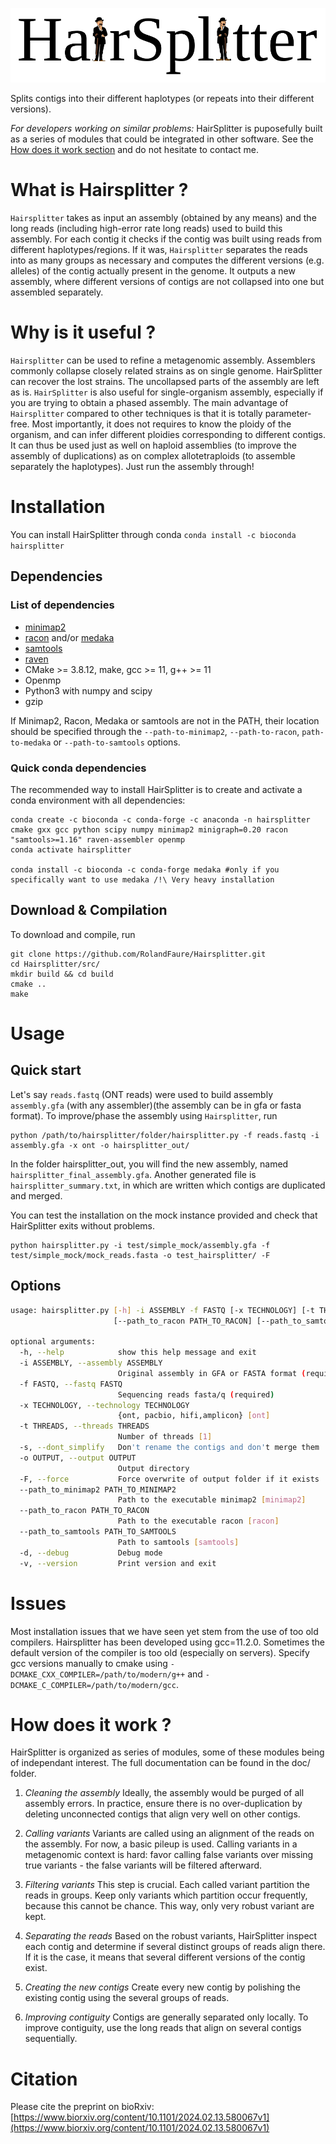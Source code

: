 ![HS_logo](HS_logo.png)

Splits contigs into their different haplotypes (or repeats into their different versions).

*For developers working on similar problems:* HairSplitter is puposefully built as a series of modules that could be integrated in other software. See the [How does it work section](#work) and do not hesitate to contact me.

# What is Hairsplitter ?

`Hairsplitter` takes as input an assembly (obtained by any means) and the long reads (including high-error rate long reads) used to build this assembly. For each contig it checks if the contig was built using reads from different haplotypes/regions. If it was, `Hairsplitter` separates the reads into as many groups as necessary and computes the different versions (e.g. alleles) of the contig actually present in the genome. It outputs a new assembly, where different versions of contigs are not collapsed into one but assembled separately.

# Why is it useful ?

`Hairsplitter` can be used to refine a metagenomic assembly. Assemblers commonly collapse closely related strains as on single genome. HairSplitter can recover the lost strains. The uncollapsed parts of the assembly are left as is.
`HairSplitter` is also useful for single-organism assembly, especially if you are trying to obtain a phased assembly. The main advantage of `Hairsplitter` compared to other techniques is that it is totally parameter-free. Most importantly, it does not requires to know the ploidy of the organism, and can infer different ploidies corresponding to different contigs. It can thus be used just as well on haploid assemblies (to improve the assembly of duplications) as on complex allotetraploids (to assemble separately the haplotypes). Just run the assembly through!

# Installation

You can install HairSplitter through conda `conda install -c bioconda hairsplitter`

## Dependencies

### List of dependencies

- [minimap2](https://github.com/lh3/minimap2)
- [racon](https://github.com/isovic/racon) and/or [medaka](https://github.com/nanoporetech/medaka)
- [samtools](www.htslib.org)
- [raven](github.com/lbcb-sci/raven)
- CMake >= 3.8.12, make, gcc >= 11, g++ >= 11
- Openmp
- Python3 with numpy and scipy
- gzip

If Minimap2, Racon, Medaka or samtools are not in the PATH, their location should be specified through the `--path-to-minimap2`, `--path-to-racon`, `path-to-medaka` or `--path-to-samtools` options.
 
### Quick conda dependencies

The recommended way to install HairSplitter is to create and activate a conda environment with all dependencies: 
```
conda create -c bioconda -c conda-forge -c anaconda -n hairsplitter cmake gxx gcc python scipy numpy minimap2 minigraph=0.20 racon "samtools>=1.16" raven-assembler openmp
conda activate hairsplitter

conda install -c bioconda -c conda-forge medaka #only if you specifically want to use medaka /!\ Very heavy installation
```
 
## Download & Compilation

To download and compile, run
```
git clone https://github.com/RolandFaure/Hairsplitter.git
cd Hairsplitter/src/
mkdir build && cd build
cmake ..
make
```

# Usage

## Quick start

Let's say `reads.fastq` (ONT reads) were used to build assembly `assembly.gfa` (with any assembler)(the assembly can be in gfa or fasta format). To improve/phase the assembly using `Hairsplitter`, run
```
python /path/to/hairsplitter/folder/hairsplitter.py -f reads.fastq -i assembly.gfa -x ont -o hairsplitter_out/
```

In the folder hairsplitter\_out, you will find the new assembly, named `hairsplitter_final_assembly.gfa`. Another generated file is `hairsplitter_summary.txt`, in which are written which contigs are duplicated and merged.

You can test the installation on the mock instance provided and check that HairSplitter exits without problems.
```
python hairsplitter.py -i test/simple_mock/assembly.gfa -f test/simple_mock/mock_reads.fasta -o test_hairsplitter/ -F
```

## Options

```bash
usage: hairsplitter.py [-h] -i ASSEMBLY -f FASTQ [-x TECHNOLOGY] [-t THREADS] [-s] -o OUTPUT [-F] [--path_to_minimap2 PATH_TO_MINIMAP2]
                       [--path_to_racon PATH_TO_RACON] [--path_to_samtools PATH_TO_SAMTOOLS] [-d] [-v]

optional arguments:
  -h, --help            show this help message and exit
  -i ASSEMBLY, --assembly ASSEMBLY
                        Original assembly in GFA or FASTA format (required)
  -f FASTQ, --fastq FASTQ
                        Sequencing reads fasta/q (required)
  -x TECHNOLOGY, --technology TECHNOLOGY
                        {ont, pacbio, hifi,amplicon} [ont]
  -t THREADS, --threads THREADS
                        Number of threads [1]
  -s, --dont_simplify   Don't rename the contigs and don't merge them
  -o OUTPUT, --output OUTPUT
                        Output directory
  -F, --force           Force overwrite of output folder if it exists
  --path_to_minimap2 PATH_TO_MINIMAP2
                        Path to the executable minimap2 [minimap2]
  --path_to_racon PATH_TO_RACON
                        Path to the executable racon [racon]
  --path_to_samtools PATH_TO_SAMTOOLS
                        Path to samtools [samtools]
  -d, --debug           Debug mode
  -v, --version         Print version and exit

```

# Issues
 Most installation issues that we have seen yet stem from the use of too old compilers. Hairsplitter has been developed using gcc=11.2.0. Sometimes the default version of the compiler is too old (especially on servers). Specify gcc versions manually to cmake using `-DCMAKE_CXX_COMPILER=/path/to/modern/g++` and `-DCMAKE_C_COMPILER=/path/to/modern/gcc`.
 
 <a name="work">
</a>

# How does it work ?

HairSplitter is organized as series of modules, some of these modules being of independant interest. The full documentation can be found in the doc/ folder.

1. *Cleaning the assembly* Ideally, the assembly would be purged of all assembly errors. In practice, ensure there is no over-duplication by deleting unconnected contigs that align very well on other contigs.

2. *Calling variants* Variants are called using an alignment of the reads on the assembly. For now, a basic pileup is used. Calling variants in a metagenomic context is hard: favor calling false variants over missing true variants - the false variants will be filtered afterward.

3. *Filtering variants* This step is crucial. Each called variant partition the reads in groups. Keep only variants which partition occur frequently, because this cannot be chance. This way, only very robust variant are kept.

4. *Separating the reads* Based on the robust variants, HairSplitter inspect each contig and determine if several distinct groups of reads align there. If it is the case, it means that several different versions of the contig exist.

5. *Creating the new contigs* Create every new contig by polishing the existing contig using the several groups of reads.

6. *Improving contiguity* Contigs are generally separated only locally. To improve contiguity, use the long reads that align on several contigs sequentially.
 
# Citation
 Please cite the preprint on bioRxiv: [https://www.biorxiv.org/content/10.1101/2024.02.13.580067v1](https://www.biorxiv.org/content/10.1101/2024.02.13.580067v1)
 
 




